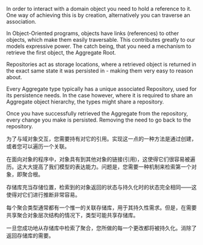In order to interact with a domain object you need to hold a reference to it. One way of achieving this is by creation, alternatively you can traverse an association.

In Object-Oriented programs, objects have links \(references\) to other objects, which make them easily traversable. This contributes greatly to our models expressive power. The catch being, that you need a mechanism to retrieve the first object, the Aggregate Root.

Repositories act as storage locations, where a retrieved object is returned in the exact same state it was persisted in - making them very easy to reason about.

Every Aggregate type typically has a unique associated Repository, used for its persistence needs. In the case however, where it is required to share an Aggregate object hierarchy, the types might share a repository.

Once you have successfully retrieved the Aggregate from the repository, every change you make is persisted. Removing the need to go back to the repository.



为了与域对象交互，您需要持有对它的引用。实现这一点的一种方法是通过创建，或者您可以遍历一个关联。

在面向对象的程序中，对象具有到其他对象的链接\(引用\)，这使得它们很容易被遍历。这大大提高了我们模型的表达能力。问题是，您需要一种机制来检索第一个对象，即聚合根。

存储库充当存储位置，检索到的对象返回的状态与持久化时的状态完全相同——这使得对它们进行推断非常容易。

每个聚合类型通常都有一个惟一的关联存储库，用于其持久性需求。但是，在需要共享聚合对象层次结构的情况下，类型可能共享存储库。

一旦您成功地从存储库中检索了聚合，您所做的每一个更改都将被持久化。消除了返回存储库的需要。

